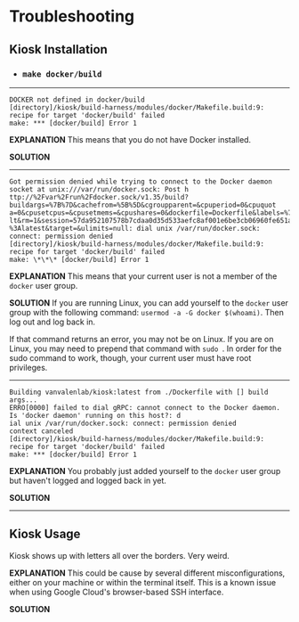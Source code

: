 # Troubleshooting

## Kiosk Installation


* ### `make docker/build`

---

```
DOCKER not defined in docker/build
[directory]/kiosk/build-harness/modules/docker/Makefile.build:9: recipe for target 'docker/build' failed
make: *** [docker/build] Error 1
```

<b>EXPLANATION</b>
This means that you do not have Docker installed.

<b>SOLUTION</b>

---

```
Got permission denied while trying to connect to the Docker daemon socket at unix:///var/run/docker.sock: Post h
ttp://%2Fvar%2Frun%2Fdocker.sock/v1.35/build?buildargs=%7B%7D&cachefrom=%5B%5D&cgroupparent=&cpuperiod=0&cpuquot
a=0&cpusetcpus=&cpusetmems=&cpushares=0&dockerfile=Dockerfile&labels=%7B%7D&memory=0&memswap=0&networkmode=defau
lt&rm=1&session=57da952107578b7cdaa0d35d533aefc8af001e6be3cb06960fe651a7f7990217&shmsize=0&t=vanvalenlab%2Fkiosk
%3Alatest&target=&ulimits=null: dial unix /var/run/docker.sock: connect: permission denied
[directory]/kiosk/build-harness/modules/docker/Makefile.build:9: recipe for target 'docker/build' failed
make: \*\*\* [docker/build] Error 1
```

<b>EXPLANATION</b>
This means that your current user is not a member of the `docker` user group. 

<b>SOLUTION</b>
If you are running Linux, you can add yourself to the `docker` user group with the following command: `usermod -a -G docker $(whoami)`. Then log out and log back in.

If that command returns an error, you may not be on Linux. If you are on Linux, you may need to prepend that command with `sudo `. In order for the sudo command to work, though, your current user must have root privileges.

---

```
Building vanvalenlab/kiosk:latest from ./Dockerfile with [] build args...
ERRO[0000] failed to dial gRPC: cannot connect to the Docker daemon. Is 'docker daemon' running on this host?: d
ial unix /var/run/docker.sock: connect: permission denied 
context canceled
[directory]/kiosk/build-harness/modules/docker/Makefile.build:9: recipe for target 'docker/build' failed
make: *** [docker/build] Error 1
```

<b>EXPLANATION</b>
You probably just added yourself to the `docker` user group but haven't logged and logged back in yet. 

<b>SOLUTION</b>

---


## Kiosk Usage


Kiosk shows up with letters all over the borders. Very weird.

<b>EXPLANATION</b>
This could be cause by several different misconfigurations, either on your machine or within the terminal itself. This is a known issue when using Google Cloud's browser-based SSH interface.

<b>SOLUTION</b>
